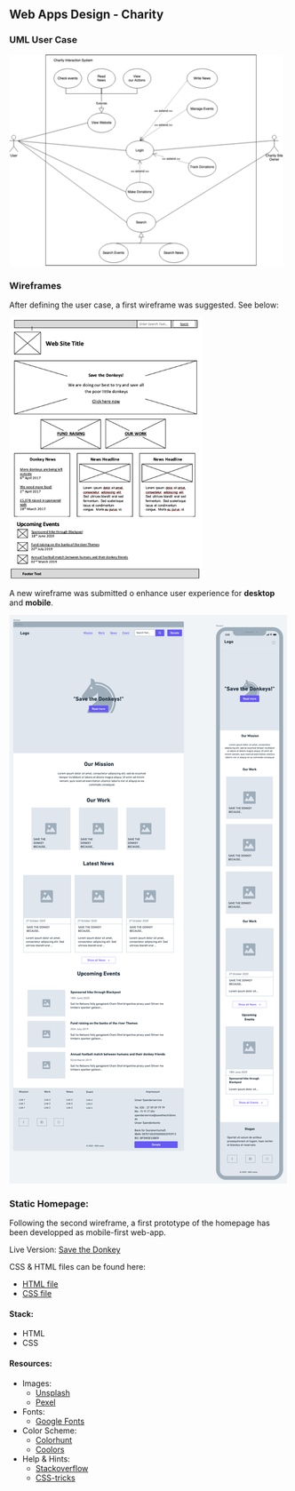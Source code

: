 ## Web Apps Design - Charity

### UML User Case
![User Case](UML/UML%20-%20User%20Case.png)

### Wireframes
After defining the user case, a first wireframe was suggested.
See below:

![First FDM wireframe](wireframes/Charity-%20first%20offer%20-FDM.png)

A new wireframe was submitted o enhance user experience for **desktop** and **mobile**.

![Mobile and desktop wireframe](wireframes/Marou%20-%20Charity%20Wireframe%20-%20Desktop%20+%20Mobile.png)

### Static Homepage:
Following the second wireframe, a first prototype of the homepage has been developped as mobile-first web-app.

Live Version: [Save the Donkey](https://ahiiia92.github.io/charity/)

CSS & HTML files can be found here:
- [HTML file](index.html)
- [CSS file](stylesheet.css)

#### Stack:
 - HTML
 - CSS

#### Resources:
- Images:
   - [Unsplash](https://unsplash.com/)
   - [Pexel](https://www.pexels.com/)
- Fonts:
  - [Google Fonts](https://fonts.google.com/)
- Color Scheme:
  - [Colorhunt](https://colorhunt.co/)
  - [Coolors](https://coolors.co/)
- Help & Hints:
  -  [Stackoverflow](https://stackoverflow.com/)
  -  [CSS-tricks](https://css-tricks.com/)
